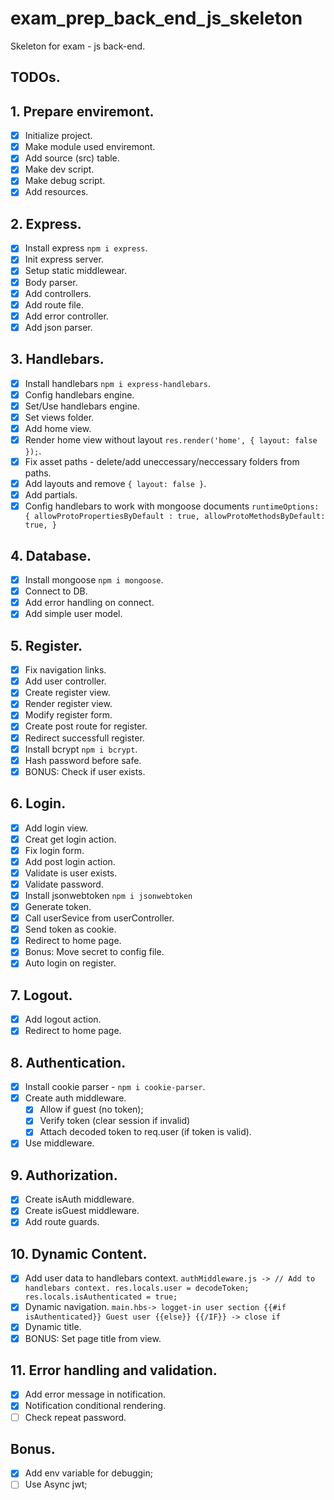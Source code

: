 # exam_prep_back_end_js_skeleton
Skeleton for exam - js back-end.


## TODOs.
##  1. Prepare enviremont.
- [X] Initialize project.
- [X] Make module used enviremont.
- [X] Add source (src) table.
- [X] Make dev script.
- [X] Make debug script.
- [X] Add resources.

##  2. Express.
- [X] Install express `npm i express`.
- [X] Init express server.
- [X] Setup static middlewear.
- [X] Body parser.
- [X] Add controllers.
- [X] Add route file.
- [X] Add error controller.
- [X] Add json parser.

## 3. Handlebars.
- [X] Install handlebars `npm i express-handlebars`.
- [X] Config handlebars engine.
- [X] Set/Use handlebars engine.
- [X] Set views folder.
- [X] Add home view.
- [X] Render home view without layout `res.render('home', { layout: false });`. 
- [X] Fix asset paths - delete/add uneccessary/neccessary folders from paths.
- [x] Add layouts and remove `{ layout: false }`.
- [X] Add partials.
- [X] Config handlebars to work with mongoose documents `runtimeOptions: { allowProtoPropertiesByDefault : true,
                                                                           allowProtoMethodsByDefault: true, }`

## 4. Database.
- [X] Install mongoose `npm i mongoose`.
- [X] Connect to DB.
- [X] Add error handling on connect.
- [X] Add simple user model.

## 5. Register.
- [X] Fix navigation links.
- [X] Add user controller.
- [X] Create register view.
- [X] Render register view.
- [X] Modify register form.
- [X] Create post route for register.
- [X] Redirect successfull register.
- [X] Install bcrypt `npm i bcrypt`. 
- [X] Hash password before safe.
- [X] BONUS: Check if user exists.

## 6. Login.
- [X] Add login view.
- [X] Creat get login action.
- [X] Fix login form. 
- [X] Add post login action.
- [X] Validate is user exists.
- [X] Validate password. 
- [X] Install jsonwebtoken `npm i jsonwebtoken`
- [X] Generate token.
- [X] Call userSevice from userController.
- [X] Send token as cookie.
- [X] Redirect to home page.
- [X] Bonus: Move secret to config file.
- [X] Auto login on register.

## 7. Logout.
- [X] Add logout action.
- [X] Redirect to home page.

## 8. Authentication.
- [X] Install cookie parser - `npm i cookie-parser`.
- [X] Create auth middleware.
    - [X] Allow if guest (no token);
    - [X] Verify token (clear session if invalid)
    - [X] Attach decoded token to req.user (if token is valid).
- [X] Use middleware.

## 9. Authorization.
- [X] Create isAuth middleware.
- [X] Create isGuest middleware.
- [X] Add route guards.

## 10. Dynamic Content.
- [X] Add user data to handlebars context. `authMiddleware.js -> // Add to handlebars context.
        res.locals.user = decodeToken;
        res.locals.isAuthenticated = true;`
- [X] Dynamic navigation. `main.hbs-> logget-in user section {{#if isAuthenticated}} Guest user {{else}} {{/IF}} -> close if`
- [X] Dynamic title.
- [X] BONUS: Set page title from view.

## 11. Error handling and validation.
- [X] Add error message in notification.
- [X] Notification conditional rendering.
- [ ] Check repeat password.

## Bonus.
-[X] Add env variable for debuggin;
-[ ] Use Async jwt;